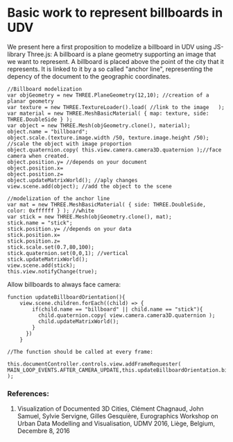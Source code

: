 # Basic work to represent billboards in UDV

We present here a first proposition to modelize a billboard in UDV using JS-library Three.js:
A billboard is a plane geometry supporting an image that we want to represent. A billboard is placed above the point of the city that it represents. It is linked to it by a so called "anchor line", representing the depency of the document to the geographic coordinates.


```
//Billboard modelization
var objGeometry = new THREE.PlaneGeometry(12,10); //creation of a planar geometry
var texture = new THREE.TextureLoader().load( //link to the image   ); 
var material = new THREE.MeshBasicMaterial( { map: texture, side: THREE.DoubleSide } );
var object = new THREE.Mesh(objGeometry.clone(), material);
object.name = "billboard";
object.scale.(texture.image.width /50, texture.image.height /50); //scale the object with image proportion
object.quaternion.copy( this.view.camera.camera3D.quaternion );//face camera when created. 
object.position.y= //depends on your document
object.position.x= 
object.position.z= 
object.updateMatrixWorld(); //aply changes
view.scene.add(object); //add the object to the scene

//modelization of the anchor line
var mat = new THREE.MeshBasicMaterial( { side: THREE.DoubleSide, color: 0xffffff } ); //white
var stick = new THREE.Mesh(objGeometry.clone(), mat);
stick.name = "stick";
stick.position.y= //depends on your data
stick.position.x=    
stick.position.z=    
stick.scale.set(0.7,80,100);
stick.quaternion.set(0,0,1); //vertical
stick.updateMatrixWorld();
view.scene.add(stick);
this.view.notifyChange(true);
```

Allow billboards to always face camera:
```
function updateBillboardOrientation(){
    view.scene.children.forEach((child) => {
        if(child.name == "billboard" || child.name == "stick"){
          child.quaternion.copy( view.camera.camera3D.quaternion );
          child.updateMatrixWorld();
        }
      })
    }

//The function should be called at every frame:

this.documentController.controls.view.addFrameRequester( MAIN_LOOP_EVENTS.AFTER_CAMERA_UPDATE,this.updateBillboardOrientation.bind(this) );
```

### References:
1. Visualization of Documented 3D Cities, Clément Chagnaud, John Samuel, Sylvie Servigne, Gilles Gesquière, Eurographics Workshop on Urban Data Modelling and Visualisation, UDMV 2016, Liège, Belgium, Decembre 8, 2016
